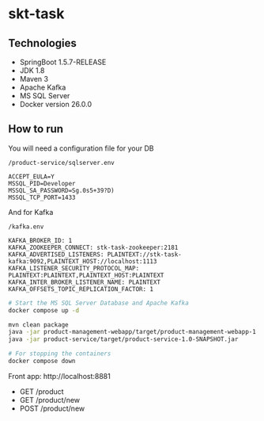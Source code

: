 # skt-task

## Technologies

- SpringBoot 1.5.7-RELEASE
- JDK 1.8
- Maven 3
- Apache Kafka
- MS SQL Server
- Docker version 26.0.0

## How to run

You will need a configuration file for your DB
```env
/product-service/sqlserver.env

ACCEPT_EULA=Y
MSSQL_PID=Developer
MSSQL_SA_PASSWORD=Sg.0s5+39?D)
MSSQL_TCP_PORT=1433
```

And for Kafka
```env
/kafka.env

KAFKA_BROKER_ID: 1
KAFKA_ZOOKEEPER_CONNECT: stk-task-zookeeper:2181
KAFKA_ADVERTISED_LISTENERS: PLAINTEXT://stk-task-kafka:9092,PLAINTEXT_HOST://localhost:1113
KAFKA_LISTENER_SECURITY_PROTOCOL_MAP: PLAINTEXT:PLAINTEXT,PLAINTEXT_HOST:PLAINTEXT
KAFKA_INTER_BROKER_LISTENER_NAME: PLAINTEXT
KAFKA_OFFSETS_TOPIC_REPLICATION_FACTOR: 1
```

```bash
# Start the MS SQL Server Database and Apache Kafka
docker compose up -d

mvn clean package
java -jar product-management-webapp/target/product-management-webapp-1.0-SNAPSHOT.war          
java -jar product-service/target/product-service-1.0-SNAPSHOT.jar   

# For stopping the containers
docker compose down
```

Front app: http://localhost:8881
- GET  /product
- GET  /product/new
- POST /product/new


